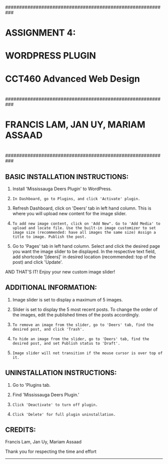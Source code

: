 ###########################################################
#                                                         #
#                      ASSIGNMENT 4:                      # 
#                    WORDPRESS PLUGIN                     #
#                                                         #
#               CCT460 Advanced Web Design                #
#                                                         #
###########################################################
#                                                         #
#           FRANCIS LAM, JAN UY, MARIAM ASSAAD            #
#                                                         #
###########################################################


BASIC INSTALLATION INSTRUCTIONS:
----------------------------------------------------------

 1)	Install 'Mississauga Deers Plugin' to WordPress.

 2) 	In Dashboard, go to Plugins, and click 'Activate' plugin.

 3)	Refresh Dashboard, click on 'Deers' tab in left hand column. This is where you will upload new content for the image slider.   

 4) 	To add new image content, click on 'Add New". Go to 'Add Media' to upload and locate file. Use the built-in image customizer to set image size (recommended: have all images the same size) Assign a title to image. Publish the post. 

 5)	Go to 'Pages' tab in left hand column. Select and click the desired page you want the image slider to be displayed. In the respective text field, add shortcode '[deers]' in desired location (recommended: top of the post) and click 'Update'.


AND THAT'S IT! Enjoy your new custom image slider!  




ADDITIONAL INFORMATION:
----------------------------------------------------------

 1)	Image slider is set to display a maximum of 5 images. 

 2)	Slider is set to display the 5 most recent posts. To change the order of the images, edit the published times of the posts accordingly.

 3) 	To remove an image from the slider, go to 'Deers' tab, find the desired post, and click 'Trash'. 

 4) 	To hide an image from the slider, go to 'Deers' tab, find the desired post, and set Publish status to 'Draft'.

 5) 	Image slider will not transition if the mouse cursor is over top of it.    
	
	


UNINSTALLATION INSTRUCTIONS:
----------------------------------------------------------

 1)	Go to 'Plugins tab.

 2)	Find 'Mississauga Deers Plugin.'

 3) 	Click 'Deactivate' to turn off plugin.

 4) 	Click 'Delete' for full plugin uninstallation.  




CREDITS:
----------------------------------------------------------

Francis Lam, Jan Uy, Mariam Assaad

Thank you for respecting the time and effort 

----------------------------------------------------------

